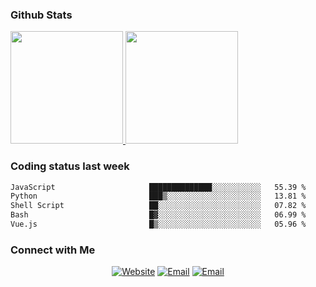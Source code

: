 
### Github Stats

<a href="https://github.com/lileixuan">
  <img height="180em" src="https://github-readme-stats.vercel.app/api?username=lileixuan&theme=buefy&show_icons=true" />
  <img height="180em" src="https://github-readme-stats.vercel.app/api/top-langs/?username=lileixuan&theme=buefy&layout=compact" />
</a>

### Coding status last week 

<!--START_SECTION:waka-->

```txt
JavaScript                     ██████████████░░░░░░░░░░░   55.39 %
Python                         ███▒░░░░░░░░░░░░░░░░░░░░░   13.81 %
Shell Script                   ██░░░░░░░░░░░░░░░░░░░░░░░   07.82 %
Bash                           █▓░░░░░░░░░░░░░░░░░░░░░░░   06.99 %
Vue.js                         █▒░░░░░░░░░░░░░░░░░░░░░░░   05.96 %
```

<!--END_SECTION:waka-->

### Connect with Me 

<p align="center">
<a href="https://www.koomu.cn/"><img alt="Website" src="https://img.shields.io/badge/Website-www.koomu.cn-blue?style=flat-square&logo=google-chrome"></a>
<a href="mailto:lileixuan@gmail.com"><img alt="Email" src="https://img.shields.io/badge/Email-lileixuan@gmail.com-blue?style=flat-square&logo=gmail"></a>
<a href="https://www.koomu.cn/rss/"><img alt="Email" src="https://img.shields.io/badge/RSS-www.koomu.cn%2Frss%2F-blue?style=flat-square&logo=rss"></a>


</p>
